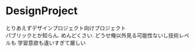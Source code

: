 DesignProject
=============

とりあえずデザインプロジェクト向けプロジェクト  
パブリックとか知らん. めんどくさい. どうせ俺以外見る可能性ないし技術レベルも
学習意欲も違いすぎて厳しい
